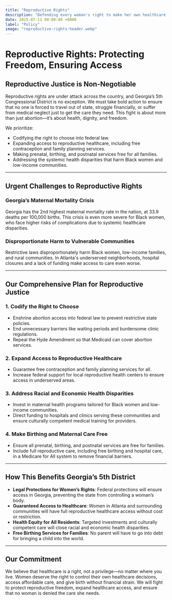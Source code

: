 ```yaml
---
title: "Reproductive Rights"
description: "Defending every woman's right to make her own healthcare decisions."
date: 2025-07-11 00:00:00 +0000
label: "Policy"
image: "reproductive-rights-header.webp"
---
```


# Reproductive Rights: Protecting Freedom, Ensuring Access

## Reproductive Justice is Non-Negotiable

Reproductive rights are under attack across the country, and Georgia’s 5th Congressional District is no exception. We must take bold action to ensure that no one is forced to travel out of state, struggle financially, or suffer from medical neglect just to get the care they need. This fight is about more than just abortion—it’s about health, dignity, and freedom.

We prioritize:

* Codifying the right to choose into federal law.
* Expanding access to reproductive healthcare, including free contraception and family planning services.
* Making prenatal, birthing, and postnatal services free for all families.
* Addressing the systemic health disparities that harm Black women and low-income communities.

---

## Urgent Challenges to Reproductive Rights

### Georgia’s Maternal Mortality Crisis

Georgia has the 2nd highest maternal mortality rate in the nation, at 33.9 deaths per 100,000 births. This crisis is even more severe for Black women, who face higher risks of complications due to systemic healthcare disparities.

### Disproportionate Harm to Vulnerable Communities

Restrictive laws disproportionately harm Black women, low-income families, and rural communities. In Atlanta's underserved neighborhoods, hospital closures and a lack of funding make access to care even worse.

---

## Our Comprehensive Plan for Reproductive Justice

### 1. Codify the Right to Choose

* Enshrine abortion access into federal law to prevent restrictive state policies.
* End unnecessary barriers like waiting periods and burdensome clinic regulations.
* Repeal the Hyde Amendment so that Medicaid can cover abortion services.

### 2. Expand Access to Reproductive Healthcare

* Guarantee free contraception and family planning services for all.
* Increase federal support for local reproductive health centers to ensure access in underserved areas.

### 3. Address Racial and Economic Health Disparities

* Invest in maternal health programs tailored for Black women and low-income communities.
* Direct funding to hospitals and clinics serving these communities and ensure culturally competent medical training for providers.

### 4. Make Birthing and Maternal Care Free

* Ensure all prenatal, birthing, and postnatal services are free for families.
* Include full reproductive care, including free birthing and hospital care, in a Medicare for All system to remove financial barriers.

---

## How This Benefits Georgia’s 5th District

* **Legal Protections for Women’s Rights**: Federal protections will ensure access in Georgia, preventing the state from controlling a woman’s body.
* **Guaranteed Access to Healthcare**: Women in Atlanta and surrounding communities will have full reproductive healthcare access without cost or restriction.
* **Health Equity for All Residents**: Targeted investments and culturally competent care will close racial and economic health disparities.
* **Free Birthing Services for Families**: No parent will have to go into debt for bringing a child into the world.

---

## Our Commitment

We believe that healthcare is a right, not a privilege—no matter where you live. Women deserve the right to control their own healthcare decisions, access affordable care, and give birth without financial strain. We will fight to protect reproductive freedom, expand healthcare access, and ensure that no woman is denied the care she needs.
